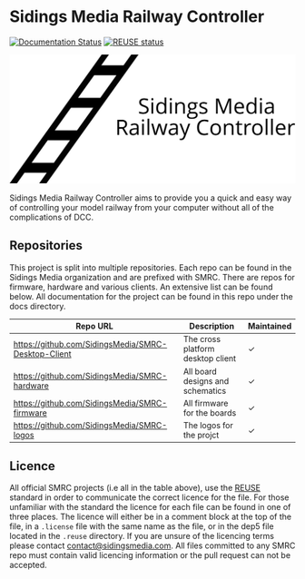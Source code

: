 <!-- 
SPDX-FileCopyrightText: Copyright (c) 2021 Sidings Media 

SPDX-License-Identifier: MIT
-->
# Sidings Media Railway Controller
[![Documentation Status](https://readthedocs.org/projects/dc-model-railway-controller/badge/?version=latest)](https://smrcdocs.sidingsmedia.com/en/latest/?badge=latest) [![REUSE status](https://api.reuse.software/badge/github.com/SidingsMedia/Sidings-Media-Railway-Controller)](https://api.reuse.software/info/github.com/SidingsMedia/Sidings-Media-Railway-Controller)

![SMRC Project Logo](https://github.com/SidingsMedia/SMRC-logos/blob/main/track-bw-square-long.svg)

Sidings Media Railway Controller aims to provide you a quick and easy way of controlling your model railway from your computer without all of the complications of DCC.

## Repositories

This project is split into multiple repositories. Each repo can be found in the Sidings Media organization and are prefixed with SMRC. There are repos for firmware, hardware and various clients. An extensive list can be found below. All documentation for the project can be found in this repo under the docs directory.

| Repo URL | Description          | Maintained |
| -------- | -------------------- | ---------- |
| https://github.com/SidingsMedia/SMRC-Desktop-Client | The cross platform desktop client | ✓ |
| https://github.com/SidingsMedia/SMRC-hardware| All board designs and schematics | ✓ |
| https://github.com/SidingsMedia/SMRC-firmware | All firmware for the boards | ✓ |
| https://github.com/SidingsMedia/SMRC-logos | The logos for the projct | ✓ |

## Licence
All official SMRC projects (i.e all in the table above), use the [REUSE](https://reuse.software) standard in order to communicate the correct licence for the file. For those unfamiliar with the 
standard the licence for each file can be found in one of three places. The licence will either be in a comment block at the top of the file, in a `.license` file with the same name as the file, or in the dep5 file located in the `.reuse` directory. If you are unsure of the licencing terms please contact [contact@sidingsmedia.com](mailto:contact@sidingsmedia.com?subject=SMRC%20Licence). All files committed to any SMRC repo must contain valid licencing information or the pull request can not be accepted.